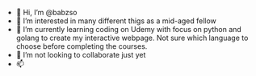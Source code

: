 - 👋 Hi, I’m @babzso
- 👀 I’m interested in many different thigs as a mid-aged fellow
- 🌱 I’m currently learning coding on Udemy with focus on python and golang to create my interactive webpage. Not sure which language to choose before completing the courses.
- 💞️ I’m not looking to collaborate just yet
- 📫 

<!---
babzso/babzso is a ✨ special ✨ repository because its `README.md` (this file) appears on your GitHub profile.
You can click the Preview link to take a look at your changes.
--->
